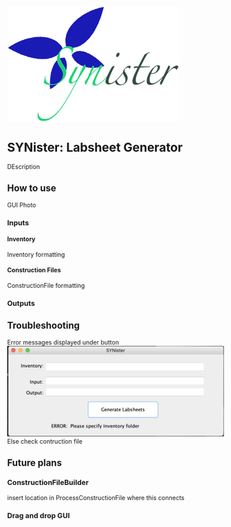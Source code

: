 ![SYNister Logo](/READMEphotos/SYNister.png)
# SYNister: Labsheet Generator
DEscription
## How to use
GUI Photo
### Inputs
#### Inventory
Inventory formatting
#### Construction Files
ConstructionFile formatting
### Outputs
## Troubleshooting
Error messages displayed under button
![error](/READMEphotos/interface_error.png)
Else check contruction file
## Future plans
### ConstructionFileBuilder
insert location in ProcessConstructionFile where this connects
### Drag and drop GUI